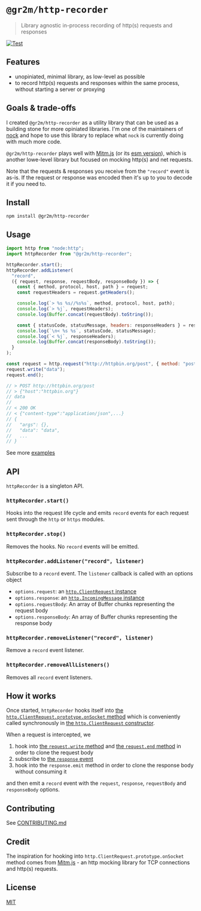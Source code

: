 # `@gr2m/http-recorder`

> Library agnostic in-process recording of http(s) requests and responses

[![Test](https://github.com/gr2m/http-recorder/actions/workflows/test.yml/badge.svg)](https://github.com/gr2m/http-recorder/actions/workflows/test.yml)

## Features

- unopiniated, minimal library, as low-level as possible
- to record http(s) requests and responses within the same process, without starting a server or proxying

## Goals & trade-offs

I created `@gr2m/http-recorder` as a utility library that can be used as a building stone for more opiniated libraries. I'm one of the maintainers of [nock](https://github.com/nock/nock/) and hope to use this library to replace what `nock` is currently doing with much more code.

`@gr2m/http-recorder` plays well with [Mitm.js](https://github.com/moll/node-mitm) (or its [esm version](https://github.com/gr2m/mitm-esm)), which is another lowe-level library but focused on mocking http(s) and net requests.

Note that the requests & responses you receive from the `"record"` event is as-is. If the request or response was encoded then it's up to you to decode it if you need to.

## Install

```
npm install @gr2m/http-recorder
```

## Usage

```js
import http from "node:http";
import httpRecorder from "@gr2m/http-recorder";

httpRecorder.start();
httpRecorder.addListener(
  "record",
  ({ request, response, requestBody, responseBody }) => {
    const { method, protocol, host, path } = request;
    const requestHeaders = request.getHeaders();

    console.log(`> %s %s//%s%s`, method, protocol, host, path);
    console.log(`> %j`, requestHeaders);
    console.log(Buffer.concat(requestBody).toString());

    const { statusCode, statusMessage, headers: responseHeaders } = response;
    console.log(`\n< %s %s`, statusCode, statusMessage);
    console.log(`< %j`, responseHeaders);
    console.log(Buffer.concat(responseBody).toString());
  }
);

const request = http.request("http://httpbin.org/post", { method: "post" });
request.write("data");
request.end();

// > POST http://httpbin.org/post
// > {"host":"httpbin.org"}
// data
//
// < 200 OK
// < {"content-type":"application/json",...}
// {
//   "args": {},
//   "data": "data",
//   ...
// }
```

See more [examples](examples)

## API

`httpRecorder` is a singleton API.

### `httpRecorder.start()`

Hooks into the request life cycle and emits `record` events for each request sent through the `http` or `https` modules.

### `httpRecorder.stop()`

Removes the hooks. No `record` events will be emitted.

### `httpRecorder.addListener("record", listener)`

Subscribe to a `record` event. The `listener` callback is called with an options object

- `options.request`: an [`http.ClientRequest` instance](https://nodejs.org/api/http.html#class-httpclientrequest)
- `options.response`: an [`http.IncomingMessage` instance](https://nodejs.org/api/http.html#class-httpincomingmessage)
- `options.requestBody`: An array of Buffer chunks representing the request body
- `options.responseBody`: An array of Buffer chunks representing the response body

### `httpRecorder.removeListener("record", listener)`

Remove a `record` event listener.

### `httpRecorder.removeAllListeners()`

Removes all `record` event listeners.

## How it works

Once started, `httpRecorder` hooks itself into [the `http.ClientRequest.prototype.onSocket` method](https://github.com/nodejs/node/blob/cf6996458b82ec0bdf97209bce380e1483c349fb/lib/_http_client.js#L778-L782) which is conveniently called synchronously in [the `http.ClientRequest` constructor](https://nodejs.org/api/http.html#class-httpclientrequest).

When a request is intercepted, we

1. hook into [the `request.write` method](https://github.com/nodejs/node/blob/cf6996458b82ec0bdf97209bce380e1483c349fb/lib/_http_outgoing.js#L701-L711) and [the `request.end` method](https://github.com/nodejs/node/blob/cf6996458b82ec0bdf97209bce380e1483c349fb/lib/_http_outgoing.js#L833-L906) in order to clone the request body
2. subscribe to [the `response` event](https://nodejs.org/api/http.html#event-response)
3. hook into the `response.emit` method in order to clone the response body without consuming it

and then emit a `record` event with the `request`, `response`, `requestBody` and `responseBody` options.

## Contributing

See [CONTRIBUTING.md](CONTRIBUTING.md)

## Credit

The inspiration for hooking into `http.ClientRequest.prototype.onSocket` method comes from [Mitm.js](https://github.com/moll/node-mitm/#readme) - an http mocking library for TCP connections and http(s) requests.

## License

[MIT](LICENSE)
